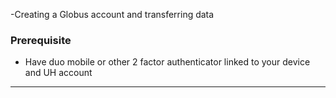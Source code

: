 
-Creating a Globus account and transferring data


### Prerequisite
-  Have duo mobile or other 2 factor authenticator linked to your device and UH account
---


